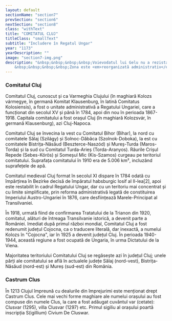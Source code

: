 ```yaml
---
layout: default
sectionName: "section7"
prevSection: "section6"
nextSection: "section8"
class: "withText"
title: "COMITATUL CLUJ"
titleClass: "smallText"
subtitle: "Includere în Regatul Ungar"
year: "1173"
yearDescription: ""
image: "section7-img.png"
description: "&nbsp;&nbsp;&nbsp;&nbsp;Voievodatul lui Gelu nu a rezistat presiunii ungurilor stabiliți în Câmpia Panoniei, fiind cucerit de către aceștia și inclus în Voievodatul Transilvaniei, parte a regatului ungar, împreună cu porțiuni din vestul Transilvaniei.</br>
	&nbsp;&nbsp;&nbsp;&nbsp;Zona este <em>reorganizată administrativ</em>, iar în 1173 apare menționat în documentele vremii Comitatul Cluj (Thomas comes Clusiensis)."
---
```


<h3>Comitatul Cluj</h3>
Comitatul Cluj, cunoscut și ca Varmeghia Clujului (în maghiară Kolozs vármegye, în germană Komitat Klausenburg, în latină Comitatus Kolosiensis), a fost o unitate administrativă a Regatului Ungariei, care a funcționat din secolul XV și până în 1784, apoi din nou în perioada 1867-1918. Capitala comitatului a fost orașul Cluj (în maghiară Kolozsvár, în germană Klausenburg), azi Cluj-Napoca.

Comitatul Cluj se învecina la vest cu Comitatul Bihor (Bihar), la nord cu comitatele Sălaj (Szilágy) și Solnoc-Dăbâca (Szolnok-Doboka), la est cu comitatele Bistrița-Năsăud (Beszterce-Naszód) și Mureș-Turda (Maros-Torda) și la sud cu Comitatul Turda-Arieș (Torda-Aranyos). Râurile Crișul Repede (Sebes-Körös) și Someșul Mic (Kis-Szamos) curgeau pe teritoriul comitatului. Suprafața comitatului în 1910 era de 5.006 km², incluzând suprafețele de apă.

Comitatul medieval Cluj format în secolul XI dispare în 1784 odată cu împărțirea în Bezirke decisă de împăratul habsburgic Iosif al II-lea[2], apoi este restabilit în cadrul Regatului Ungar, dar cu un teritoriu mai concentrat și cu limite simplificate, prin reforma administrativă legată de constituirea Imperiului Austro-Ungariei în 1876, care desființează Marele-Principat al Transilvaniei.

În 1918, urmată fiind de confirmarea Tratatului de la Trianon din 1920, comitatul, alături de întreaga Transilvanie istorică, a devenit parte a României. Imediat după primul război mondial, Comitatul Cluj a fost redenumit județul Cojocna, ca o traducere literală, dar inexactă, a numelui Kolozs în "Cojocna", iar în 1925 a devenit județul Cluj. În perioada 1940-1944, această regiune a fost ocupată de Ungaria, în urma Dictatului de la Viena.

Majoritatea teritoriului Comitatului Cluj se regăsește azi în județul Cluj; unele părți ale comitatului se află în actualele județe Sălaj (nord-vest), Bistrița-Năsăud (nord-est) și Mureș (sud-est) din România.

<h3>Castrum Clus</h3>
 În 1213 Clujul împreună cu dealurile din împrejurimi este menționat drept Castrum Clus. Cele mai vechi forme maghiare ale numelui orașului au fost compuse din numele Clus, la care a fost adăugat cuvântul var (cetate): Clusvar (1295), villa Clusvar (1297) etc. Primul sigiliu al orașului poartă inscripția S(igillium) Civium De Cluswar.
